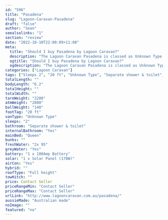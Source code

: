 ```yaml
---
id: "596"
title: "Pasadena"
slug: "Lagoon-Caravan-Pasadena"
draft: "false"
author: "Sean"
seealsolinks: "1"
section: "review"
date: "2022-10-10T22:00:09+11:00"
meta:
  title: "Should I buy Pasadena by Lagoon Caravan?"
  description: "The Lagoon Caravan Pasadena is classed as Unknown Type, and sleeps 2 people. It is Australian made and comes in at 20 ft. It generally has Separate shower & toilet."
  ogtitle: "Should I buy Pasadena by Lagoon Caravan?"
  ogdescription: "The Lagoon Caravan Pasadena is classed as Unknown Type, and sleeps 2 people. It is Australian made and comes in at 20 ft. It generally has Separate shower & toilet."
categories: ["Lagoon Caravan"]
tags: ["Sleeps 2", "20 ft", "Unknown Type", "Separate shower & toilet", "Full height", "Price Unknown", "Australian made"]
totalLength: ""
bodyLength: "6.2"
totalHeight: ""
totalWidth: ""
tareWeight: "2200"
atmWeight: "2800"
ballWeight: "140"
footTag: "20 ft"
vanType: "Unknown Type"
sleeps: "2"
bathroom: "Separate shower & toilet"
internalBathroom: "Yes"
mainBed: "Queen"
bunks: ""
freshWater: "2x 95"
greyWater: "Yes"
battery: "1 x 100Amp Battery"
solar: "1 x Solar Panel (170W)"
airCon: "Yes"
hybrid: ""
roofType: "Full height"
towHitch: ""
price: Contact Seller
priceRangeMin: "Contact Seller"
priceRangeMax: "Contact Seller"
urlLink: "http://www.lagooncaravan.com.au/pasadena/"
aussieMade: "Australian made"
noImage: ""
featured: "no"
---
```

